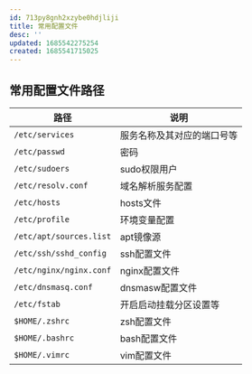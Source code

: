 ```yaml
---
id: 713py8gnh2xzybe0hdjliji
title: 常用配置文件
desc: ''
updated: 1685542275254
created: 1685541715025
---
```


## 常用配置文件路径

| 路径                    | 说明                       |
| ----------------------- | -------------------------- |
| `/etc/services`         | 服务名称及其对应的端口号等 |
| `/etc/passwd`           | 密码                       |
| `/etc/sudoers`          | sudo权限用户               |
| `/etc/resolv.conf`      | 域名解析服务配置           |
| `/etc/hosts`            | hosts文件                  |
| `/etc/profile`          | 环境变量配置               |
| `/etc/apt/sources.list` | apt镜像源                  |
| `/etc/ssh/sshd_config`  | ssh配置文件                |
| `/etc/nginx/nginx.conf` | nginx配置文件              |
| `/etc/dnsmasq.conf`     | dnsmasw配置文件            |
| `/etc/fstab`            | 开启启动挂载分区设置等     |
| `$HOME/.zshrc`          | zsh配置文件                |
| `$HOME/.bashrc`         | bash配置文件               |
| `$HOME/.vimrc`          | vim配置文件                |